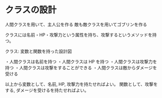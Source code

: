 # クラスの設計

人間クラスを用いて、主人公を作る
敵も敵クラスを用いてゴブリンを作る

クラスには名前・HP・攻撃力という属性を持ち、攻撃するというメソッドを持つ。

クラス: 変数と関数を持った設計図

・人間クラスは名前を持つ
・人間クラスは HP を持つ
・人間クラスは攻撃力を持つ
・人間クラスは攻撃をすることができる
・人間クラスは敵からダメージを受ける

以上から変数として、名前, HP, 攻撃力を持たせればよい。
関数として、攻撃をする, ダメージを受けるを持たせればよい。